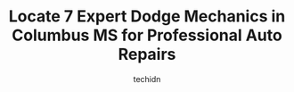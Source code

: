 ---
layout: ampstory
image: https://images.unsplash.com/photo-1545609904-f2f11654638d?ixlib=rb-4.0.3&ixid=MnwxMjA3fDB8MHxwaG90by1wYWdlfHx8fGVufDB8fHx8&auto=format&fit=crop&w=640&h=853&q=80
author: techidn
featured: false
description: Experience the excellence of automotive service by visiting the 7 best Dodge Mechanic in Columbus MS, USA. With their expertise, attention to detail, and commitment to customer satisfaction,
title: Locate 7 Expert Dodge Mechanics in Columbus MS for Professional Auto Repairs
cover:
   title: Locate 7 Expert Dodge Mechanics in Columbus MS for Professional Auto Repairs
   subtitle: Rickpate
   background: https://images.unsplash.com/photo-1545609904-f2f11654638d?ixlib=rb-4.0.3&ixid=MnwxMjA3fDB8MHxwaG90by1wYWdlfHx8fGVufDB8fHx8&auto=format&fit=crop&w=640&h=853&q=80

pages: 
 - layout: thirds
   top: <h1>#1 Quick Lane Tire & Auto Center</h1>
   bottom: "<p>Customer service was very good and helpful within 30ty minutes I was on my way to my appointment tks guys</p>"
   background: https://www.knot35.com/toplist/wp-content/uploads/2023/06/best-dodge-mechanic-1-in-columbus-ms-1685831596.jpeg
   backgroundblur: true
 - layout: thirds
   top: <h1>#2 Carl Hogan Automotive Chrysler Dodge Jeep Ram</h1>
   bottom: "<p>2335 Hwy 45 N, Columbus, MS 39705, United States</p>"
   background: https://www.knot35.com/toplist/wp-content/uploads/2023/06/best-dodge-mechanic-2-in-columbus-ms-1685831596.jpeg
   cta:
      link: https://www.knot35.com/toplist/locate-7-expert-dodge-mechanics-in-columbus-ms-for-professional-auto-repairs/
      text: Locate 7 Expert Dodge Mechanics in Columbus MS for Professional Auto Repairs
 - layout: thirds
   top: <h1>#3 Carl Hogan Toyota Service Center</h1>
   bottom: "<p>3907 Hwy 45 N, Columbus, MS 39705, United States</p>"
   background: https://www.knot35.com/toplist/wp-content/uploads/2023/06/best-dodge-mechanic-3-in-columbus-ms-1685831597.jpeg
   cta:
      link: https://www.knot35.com/toplist/locate-7-expert-dodge-mechanics-in-columbus-ms-for-professional-auto-repairs/
      text: Locate 7 Expert Dodge Mechanics in Columbus MS for Professional Auto Repairs
 - layout: thirds
   top: <h1>#4 A Plus Auto Repair</h1>
   bottom: "<p>1080 MS-69, Columbus, MS 39702, United States</p>"
   background: https://images.unsplash.com/photo-1591393223703-56fe1347ac62?ixlib=rb-4.0.3&ixid=MnwxMjA3fDB8MHxwaG90by1wYWdlfHx8fGVufDB8fHx8&auto=format&fit=crop&w=640&h=853&q=80
   cta:
      link: https://www.knot35.com/toplist/locate-7-expert-dodge-mechanics-in-columbus-ms-for-professional-auto-repairs/
      text: Locate 7 Expert Dodge Mechanics in Columbus MS for Professional Auto Repairs
 - layout: thirds
   top: <h1>#5 Bragan Wholesale Auto LLC</h1>
   bottom: "<p>1026 Gardner Blvd, Columbus, MS 39702, United States</p>"
   background: https://images.unsplash.com/photo-1561679660-d00ee1e0dc8e?ixlib=rb-4.0.3&ixid=MnwxMjA3fDB8MHxwaG90by1wYWdlfHx8fGVufDB8fHx8&auto=format&fit=crop&w=640&h=853&q=80
   cta:
      link: https://www.knot35.com/toplist/locate-7-expert-dodge-mechanics-in-columbus-ms-for-professional-auto-repairs/
      text: Locate 7 Expert Dodge Mechanics in Columbus MS for Professional Auto Repairs
 - layout: thirds
   top: <h1>#6 Corey Herring Automotive</h1>
   bottom: "<p>1230 Gardner Blvd, Columbus, MS 39702, United States</p>"
   background: https://images.unsplash.com/photo-1599422314077-f4dfdaa4cd09?ixlib=rb-4.0.3&ixid=MnwxMjA3fDB8MHxwaG90by1wYWdlfHx8fGVufDB8fHx8&auto=format&fit=crop&w=640&h=853&q=80
   cta:
      link: https://www.knot35.com/toplist/locate-7-expert-dodge-mechanics-in-columbus-ms-for-professional-auto-repairs/
      text: Locate 7 Expert Dodge Mechanics in Columbus MS for Professional Auto Repairs
 - layout: thirds
   top: <h1>#7 In & Out Auto</h1>
   bottom: "<p>2305 Hwy 45 N Suite A, Columbus, MS 39705, United States</p>"
   background: https://images.unsplash.com/photo-1597773150796-e5c14ebecbf5?ixlib=rb-4.0.3&ixid=MnwxMjA3fDB8MHxwaG90by1wYWdlfHx8fGVufDB8fHx8&auto=format&fit=crop&w=640&h=853&q=80
   cta:
      link: https://www.knot35.com/toplist/locate-7-expert-dodge-mechanics-in-columbus-ms-for-professional-auto-repairs/
      text: Locate 7 Expert Dodge Mechanics in Columbus MS for Professional Auto Repairs
 - layout: thirds
   middle: Continue reading...
   background: https://images.unsplash.com/photo-1531169509526-f8f1fdaa4a67?ixlib=rb-4.0.3&ixid=MnwxMjA3fDB8MHxwaG90by1wYWdlfHx8fGVufDB8fHx8&auto=format&fit=crop&w=640&h=853&q=80
   cta:
      link: https://www.knot35.com/toplist/locate-7-expert-dodge-mechanics-in-columbus-ms-for-professional-auto-repairs/
      text: Locate 7 Expert Dodge Mechanics in Columbus MS for Professional Auto Repairs
      
---